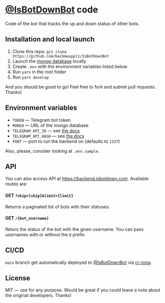 # [@IsBotDownBot](https://t.me/IsBotDownBot) code

Code of the bot that tracks the up and down status of other bots.

## Installation and local launch

1. Clone this repo: `git clone https://github.com/backmeupplz/IsBotDownBot`
2. Launch the [mongo database](https://www.mongodb.com/) locally
3. Create `.env` with the environment variables listed below
4. Run `yarn` in the root folder
5. Run `yarn develop`

And you should be good to go! Feel free to fork and submit pull requests. Thanks!

## Environment variables

- `TOKEN` — Telegram bot token
- `MONGO` — URL of the mongo database
- `TELEGRAM_API_ID` — see [the docs](https://painor.gitbook.io/gramjs/getting-started/authorization)
- `TELEGRAM_API_HASH` — see [the docs](https://painor.gitbook.io/gramjs/getting-started/authorization)
- `PORT` — port to run the backend on (defaults to `1337`)

Also, please, consider looking at `.env.sample`.

## API

You can also access API at https://backend.isbotdown.com. Available routes are:

#### GET `?skip={skip}&limit={limit}`

Returns a paginated list of bots with their statuses.

#### GET `/{bot_username}`

Returs the status of the bot with the given username. You can pass usernames with or without the `@` prefix.

## CI/CD

`main` branch get automatically deployed to [@IsBotDownBot](https://t.me/IsBotDownBot) via [ci-ninja](https://github.com/backmeupplz/ci-ninja).

## License

MIT — use for any purpose. Would be great if you could leave a note about the original developers. Thanks!
